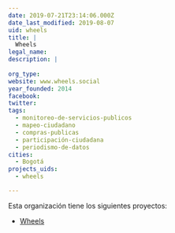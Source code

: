 ```yaml
---
date: 2019-07-21T23:14:06.000Z
date_last_modified: 2019-08-07
uid: wheels
title: |
  Wheels
legal_name: 
description: |
  
org_type: 
website: www.wheels.social
year_founded: 2014
facebook: 
twitter: 
tags:
  - monitoreo-de-servicios-publicos
  - mapeo-ciudadano
  - compras-publicas
  - participación-ciudadana
  - periodismo-de-datos
cities: 
  - Bogotá
projects_uids:
  - wheels

---
```


Esta organización tiene los siguientes proyectos:

- [Wheels](/proyectos/wheels)
